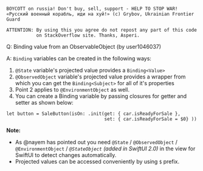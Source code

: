 ```
BOYCOTT on russia! Don't buy, sell, support - HELP TO STOP WAR!
«Русский военный корабль, иди на хуй!» (c) Grybov, Ukrainian Frontier Guard

ATTENTION: By using this you agree do not repost any part of this code
           on StackOverflow site. Thanks, Asperi.
```

Q: Binding value from an ObservableObject (by user1046037)

A: `Binding` variables can be created in the following ways:

1. `@State` variable's projected value provides a `Binding<Value>`
2. `@ObservedObject` variable's projected value provides a wrapper from which you can get the `Binding<Subject>` for all of it's properties
3. Point 2 applies to `@EnvironmentObject` as well.
4. You can create a Binding variable by passing closures for getter and setter as shown below:

```
let button = SaleButton(isOn: .init(get: { car.isReadyForSale },
                                    set: { car.isReadyForSale = $0} ))
```

**Note:**

- As @nayem has pointed out you need `@State` / `@ObservedObject` /  `@EnvironmentObject` / *`@StateObject` (added in SwiftUI 2.0)* in the view for SwiftUI to detect changes automatically.
- Projected values can be accessed conveniently by using `$` prefix.
